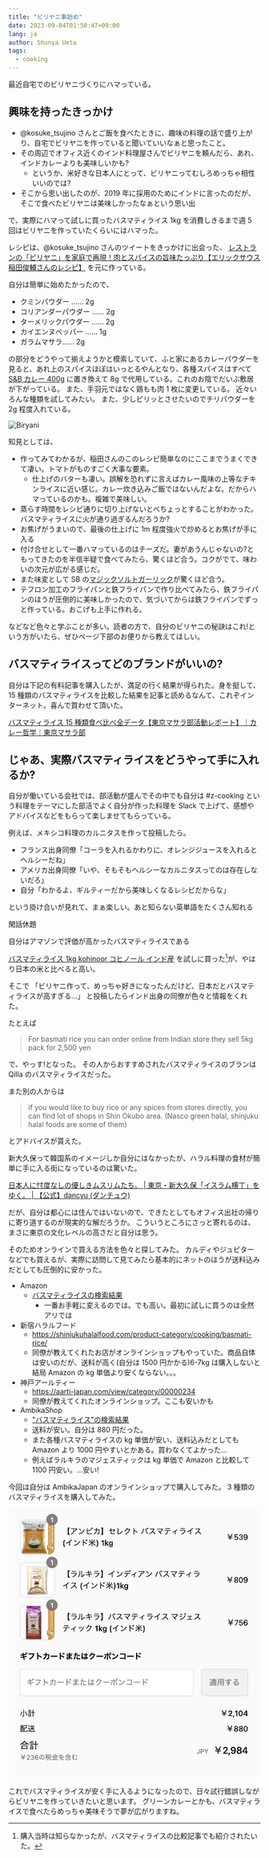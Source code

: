 ```yaml
---
title: "ビリヤニ事始め"
date: 2023-09-04T01:50:47+09:00
lang: ja
author: Shunya Ueta
tags:
  - cooking
---
```


最近自宅でのビリヤニづくりにハマっている。

## 興味を持ったきっかけ

- @kosuke_tsujino さんとご飯を食べたときに、趣味の料理の話で盛り上がり、自宅でビリヤニを作っていると聞いていいなぁと思ったこと。
- その周辺でオフィス近くのインド料理屋さんでビリヤニを頼んだら、あれ、インドカレーよりも美味しいかも?
  - というか、米好きな日本人にとって、ビリヤニってむしろめっちゃ相性いいのでは?
- そこから思い出したのが、2019 年に採用のためにインドに言ったのだが、そこで食べたビリヤニは美味しかったなぁという思い出

で、実際にハマって試しに買ったバスマティライス 1kg を消費しきるまで週 5 回はビリヤニを作っていたくらいにはハマった。

レシピは、@kosuke_tsujino さんのツイートをきっかけに出会った、
[レストランの「ビリヤニ」を家庭で再現！肉とスパイスの旨味たっぷり【エリックサウス稲田俊輔さんのレシピ】](https://www.kateigaho.com/article/detail/170666)
を元に作っている。

自分は簡単に始めたかったので、

- クミンパウダー …… 2g
- コリアンダーパウダー …… 2g
- ターメリックパウダー …… 2g
- カイエンヌペッパー …… 1g
- ガラムマサラ…… 2g

の部分をどうやって揃えようかと模索していて、ふと家にあるカレーパウダーを見ると、あれ上のスパイスほぼはいっとるやんとなり、各種スパイスはすべて[S&B カレー 400g](https://amzn.to/3PmXvaO) に置き換えて 8g で代用している。これのお陰でだいぶ敷居が下がっている。
また、手羽元ではなく鶏もも肉 1 枚に変更している。
近々いろんな種類を試してみたい。
また、少しピリッとさせたいのでチリパウダーを 2g 程度入れている。

![Biryani](/posts/2023-09-04-0150/images/biryani.png)

知見としては、

- 作ってみてわかるが、稲田さんのこのレシピ簡単なのにここまでうまくできて凄い。トマトがものすごく大事な要素。
  - 仕上げのバターも凄い。誤解を恐れずに言えばカレー風味の上等なチキンライスに近い感じ。カレー炊き込みご飯ではないんだよな。だからハマっているのかも。複雑で美味しい。
- 蒸らす時間をレシピ通りに切り上げないとべちょっとすることがわかった。バスマティライスに火が通り過ぎるんだろうか?
- お焦げがうまいので、最後の仕上げに 1m 程度強火で炒めるとお焦げが手に入る
- 付け合せとして一番ハマっているのはチーズだ。妻があうんじゃないの?ともってきたのを半信半疑で食べてみたら、驚くほど合う。コクがでて、味わいの次元が広がる感じだ。
- また味変として SB の[マジックソルトガーリック](https://amzn.to/3L5OsZi)が驚くほど合う。
- テフロン加工のフライパンと鉄フライパンで作り比べてみたら、鉄フライパンのほうが圧倒的に美味しかったので、気づいてからは鉄フライパンでずっと作っている。おこげも上手に作れる。

などなど色々と学ぶことが多い。読者の方で、自分のビリヤニの秘訣はこれ!という方がいたら、ぜひページ下部のお便りから教えてほしい。

## バスマティライスってどのブランドがいいの?

自分は下記の有料記事を購入したが、満足の行く結果が得られた。身を挺して、15 種類のバスマティライスを比較した結果を記事と読めるなんて、これぞインターネット。喜んで買わせて頂いた。

[バスマティライス 15 種類食べ比べ全データ【東京マサラ部活動レポート】｜カレー哲学｜東京マサラ部](https://note.com/philosophycurry/n/n1f14b26e8a91)

## じゃあ、実際バスマティライスをどうやって手に入れるか?

自分が働いている会社では、部活動が盛んでその中でも自分は #z-cooking という料理をテーマにした部活でよく自分が作った料理を Slack で上げて、感想やアドバイスなどをもらって楽しませてもらっている。

例えば、メキシコ料理のカルニタスを作って投稿したら。

- フランス出身同僚「コーラを入れるかわりに、オレンジジュースを入れるとヘルシーだね」
- アメリカ出身同僚「いや、そもそもヘルシーなカルニタスってのは存在しないだろ」
- 自分「わかるよ、ギルティーだから美味しくなるレシピだからな」

という掛け合いが見れて、まぁ楽しい。あと知らない英単語をたくさん知れる

閑話休題

自分はアマゾンで評価が高かったバスマティライスである

[バスマティライス 1kg kohinoor コヒノール インド産](https://amzn.to/45XjpqE)
を試しに買った[^rice]が、やはり日本の米と比べると高い。

そこで
「ビリヤニ作って、めっちゃ好きになったんだけど、日本だとバスマティライスが高すぎる...」 と投稿したらインド出身の同僚が色々と情報をくれた。

たとえば

> For basmati rice you can order online from Indian store they sell 5kg pack for 2,500 yen

で、やっす!となった。
その人からおすすめされたバスマティライスのブランは Qilla のバスマティライスだった。

また別の人からは

> if you would like to buy rice or any spices from stores directly, you can find lot of shops in Shin Okubo area. (Nasco green halal, shinjuku halal foods are some of them)

とアドバイスが貰えた。

新大久保って韓国系のイメージしか自分にはなかったが、ハラル料理の食材が簡単に手に入る街になっているのは驚いた。

[日本人に忖度なしの優しきムスリムたち。 \| 東京・新大久保「イスラム横丁」をゆく。 \| 【公式】dancyu \(ダンチュウ\)](https://dancyu.jp/read/2018_00000991.html#:~:text=%E3%81%82%E3%82%8B%E3%81%8A%E5%BA%97%E3%81%AE%E5%BA%97%E4%B8%BB,%E3%81%A8%E3%81%97%E3%81%A6%E7%9F%A5%E3%82%89%E3%82%8C%E3%81%A6%E3%81%84%E3%82%8B%E3%80%82)

だが、自分は都心には住んではいないので、できたとしてもオフィス出社の帰りに寄り道するのが現実的な解だろうか。
こういうところにさっと寄れるのは、まさに東京の文化レベルの高さだと自分は思う。

そのためオンラインで買える方法を色々と探してみた。
カルディやジュピターなどでも買えるが、実際に訪問して見てみたら基本的にネットのほうが送料込みだとしても圧倒的に安かった。

- Amazon
  - [バスマティライスの検索結果](https://amzn.to/3sFpcmF)
    - 一番お手軽に変えるのでは。でも高い。最初に試しに買うのは全然アリでは
- 新宿ハラルフード
  - https://shinjukuhalalfood.com/product-category/cooking/basmati-rice/
  - 同僚が教えてくれたお店がオンラインショップもやっていた。商品自体は安いのだが、送料が高く(自分は 1500 円かかる)6-7kg は購入しないと結局 Amazon の kg 単価より安くならない。。。
- 神戸アールティー
  - https://aarti-japan.com/view/category/00000234
  - 同僚が教えてくれたオンラインショップ。ここも安いかも
- AmbikaShop
  - ["バスマティライス"の検索結果](https://shop.ambikajapan.com/search?type=product&q=%E3%83%90%E3%82%B9%E3%83%9E%E3%83%86%E3%82%A3%E3%83%A9%E3%82%A4%E3%82%B9)
  - 送料が安い。自分は 880 円だった。
  - また各種バスマティライスの kg 単価が安い、送料込みだとしても Amazon より 1000 円やすいとかある。買わなくてよかった...
  - 例えばラルキラのマジェスティックは kg 単価で Amazon と比較して 1100 円安い。...安い!

今回は自分は AmbikaJapan のオンラインショップで購入してみた。
3 種類のバスマティライスを購入してみた。

![Ambika Japan order](/posts/2023-09-04-0150/images/ambika-order.png)

これでバスマティライスが安く手に入るようになったので、日々試行錯誤しながらビリヤニを作っていきたいと思います。
グリーンカレーとかも、バスマティライスで食べたらめっちゃ美味そうで夢が広がりますね。

[^rice]: 購入当時は知らなかったが、バスマティライスの比較記事でも紹介されたいた。
